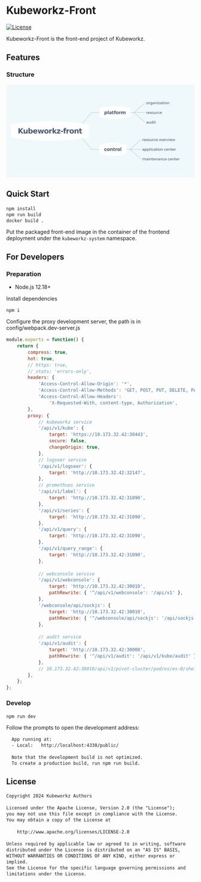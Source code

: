 # Kubeworkz-Front

[![License](http://img.shields.io/badge/license-apache%20v2-blue.svg)](https://github.com/saashqdev/kubeworkz/blob/main/LICENSE)

Kubeworkz-Front is the front-end project of Kubeworkz.

## Features
### Structure
![mind](./assets/mind.png)


## Quick Start
``` shell
npm install
npm run build
docker build .
```
Put the packaged front-end image in the container of the frontend deployment under the `kubeworkz-system` namespace.

## For Developers
### Preparation 
+ Node.js 12.18+

Install dependencies

``` shell
npm i 
```

Configure the proxy development server, the path is in config/webpack.dev-server.js

``` javascript
module.exports = function() {
    return {
        compress: true,
        hot: true,
        // https: true,
        // stats: 'errors-only',
        headers: {
            'Access-Control-Allow-Origin': '*',
            'Access-Control-Allow-Methods': 'GET, POST, PUT, DELETE, PATCH, OPTIONS',
            'Access-Control-Allow-Headers':
                'X-Requested-With, content-type, Authorization',
        },
        proxy: {
            // kubeworkz service
            '/api/v1/kube': {
                target: 'https://10.173.32.42:30443',
                secure: false,
                changeOrigin: true,
            },
            // logseer service
            '/api/v1/logseer': {
                target: 'http://10.173.32.42:32147',
            },
            // promethues service
            '/api/v1/label': {
                target: 'http://10.173.32.42:31090',
            },
            '/api/v1/series': {
                target: 'http://10.173.32.42:31090',
            },
            '/api/v1/query': {
                target: 'http://10.173.32.42:31090',
            },
            '/api/v1/query_range': {
                target: 'http://10.173.32.42:31090',
            },

            // webconsole service
            '/api/v1/webconsole': {
                target: 'http://10.173.32.42:30010',
                pathRewrite: { '^/api/v1/webconsole': '/api/v1' },
            },
            '/webconsole/api/sockjs': {
                target: 'http://10.173.32.42:30010',
                pathRewrite: { '^/webconsole/api/sockjs': '/api/sockjs' },
            },

            // audit service
            '/api/v1/audit': {
                target: 'http://10.173.32.42:30008',
                pathRewrite: { '^/api/v1/audit': '/api/v1/kube/audit' },
            },
            // 10.173.32.42:30010/api/v1/pivot-cluster/pod/es/es-0/shell/wb-test-nginx
        },
    };
};
```

### Develop
``` shell
npm run dev 
```

Follow the prompts to open the development address:
``` shell
  App running at:
  - Local:   http://localhost:4330/public/

  Note that the development build is not optimized.
  To create a production build, run npm run build.

```

## License

```
Copyright 2024 Kubeworkz Authors

Licensed under the Apache License, Version 2.0 (the "License");
you may not use this file except in compliance with the License.
You may obtain a copy of the License at

    http://www.apache.org/licenses/LICENSE-2.0

Unless required by applicable law or agreed to in writing, software
distributed under the License is distributed on an "AS IS" BASIS,
WITHOUT WARRANTIES OR CONDITIONS OF ANY KIND, either express or implied.
See the License for the specific language governing permissions and
limitations under the License.
```
